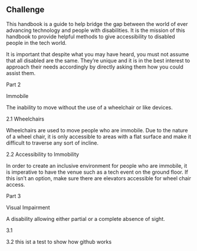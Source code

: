 ## Challenge

This handbook is a guide to help bridge the gap between the world of ever advancing technology and people with disabilities. It is the mission of this handbook to provide helpful methods to give accessibility to disabled people in the tech world. 

It is important that despite what you may have heard, you must not assume that all disabled are the same. They’re unique and it is in the best interest to approach their needs accordingly by directly asking them how you could assist them. 

Part 2 

Immobile 

The inability to move without the use of a wheelchair or like devices.

2.1 Wheelchairs

Wheelchairs are used to move people who are immobile. Due to the nature of a wheel chair, it is only accessible to areas with a flat surface and make it difficult to traverse any sort of incline. 

2.2 Accessibility to Immobility

In order to create an inclusive environment for people who are immobile, it is imperative to have the venue such as a tech event on the ground floor. If this isn’t an option, make sure there are elevators accessible for wheel chair access. 

Part 3 

Visual Impairment

A disability allowing either partial or a complete absence of sight. 

3.1 

3.2 this ist a test to show how github  works
